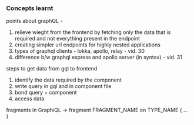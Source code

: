 ### Concepts learnt

points about graphQL - 
1. relieve wieght from the frontend by fetching only the data that is required and not everything present in the endpoint
2. creating simpler url endpoints for highly nested applications
3. types of graphql clients - lokka, apollo, relay - vid. 30
4. difference b/w graphql express and apollo server (in syntax) - vid. 31


steps to get data from gql to frontend
1. identify the data required by the component
2. write query in gql and in component file
3. bond query + component
4. access data


fragments in GraphiQL -> fragment FRAGMENT_NAME on TYPE_NAME {
    ...
}